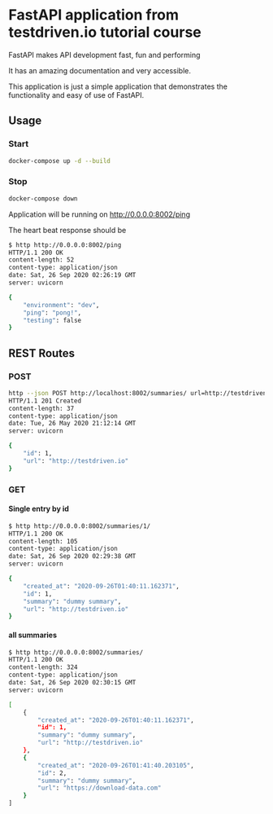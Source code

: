 # FastAPI application from testdriven.io tutorial course

FastAPI makes API development fast, fun and performing

It has an amazing documentation and very accessible.

This application is just a simple application that demonstrates the functionality and easy of use of FastAPI.

## Usage

### Start

```bash
docker-compose up -d --build
```
### Stop

```bash
docker-compose down
```

Application will be running on http://0.0.0.0:8002/ping

The heart beat response should be

```bash
$ http http://0.0.0.0:8002/ping
HTTP/1.1 200 OK
content-length: 52
content-type: application/json
date: Sat, 26 Sep 2020 02:26:19 GMT
server: uvicorn

{
    "environment": "dev",
    "ping": "pong!",
    "testing": false
}
```

## REST Routes

### POST

```bash
http --json POST http://localhost:8002/summaries/ url=http://testdriven.io
HTTP/1.1 201 Created
content-length: 37
content-type: application/json
date: Tue, 26 May 2020 21:12:14 GMT
server: uvicorn

{
    "id": 1,
    "url": "http://testdriven.io"
}
```

### GET

#### Single entry by id

```bash
$ http http://0.0.0.0:8002/summaries/1/
HTTP/1.1 200 OK
content-length: 105
content-type: application/json
date: Sat, 26 Sep 2020 02:29:38 GMT
server: uvicorn

{
    "created_at": "2020-09-26T01:40:11.162371",
    "id": 1,
    "summary": "dummy summary",
    "url": "http://testdriven.io"
}
```

#### all summaries

```bash
$ http http://0.0.0.0:8002/summaries/
HTTP/1.1 200 OK
content-length: 324
content-type: application/json
date: Sat, 26 Sep 2020 02:30:15 GMT
server: uvicorn

[
    {
        "created_at": "2020-09-26T01:40:11.162371",
        "id": 1,
        "summary": "dummy summary",
        "url": "http://testdriven.io"
    },
    {
        "created_at": "2020-09-26T01:41:40.203105",
        "id": 2,
        "summary": "dummy summary",
        "url": "https://download-data.com"
    }
]
```
